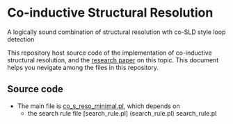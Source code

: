 # Co-inductive Structural Resolution
A logically sound combination of structural resolution wth co-SLD style loop detection 

This repository host source code of the implementation of co-inductive structural resolution, and the [research paper](co_s_reso.pdf) on this topic. This document helps you nevigate among the files in this repository.

## Source code
* The main file is [co_s_reso_minimal.pl](co_s_reso_minimal.pl), which depends on 
  * the search rule file [search_rule.pl] (search_rule.pl) search_rule.pl
